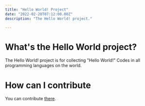 ```yaml
---
title: "Hello World! Project"
date: "2022-02-28T07:12:00.00Z" 
description: "The Hello World! project."

---
```


# What's the Hello World project?
The Hello World! project is for collecting "Hello World!" Codes in all programming languages on the world.


# How can I contribute
You can contribute [there](https://github.com/InvalidLenni/hello-world/).
